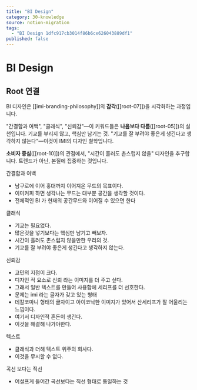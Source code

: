 ```yaml
---
title: "BI Design"
category: 30-knowledge
source: notion-migration
tags:
  - "BI Design 1dfc917cb3014f86b6ce626043889df1"
published: false
---
```


# BI Design

## Root 연결

BI 디자인은 [[imi-branding-philosophy]]의 **감각**([[root-07]])을 시각화하는 과정입니다.

"간결함과 여백", "클래식", "신뢰감"—이 키워드들은 **나음보다 다름**([[root-05]])의 실천입니다. 기교를 부리지 않고, 핵심만 남기는 것. "기교를 잘 부려야 좋은게 생긴다고 생각하지 않는다"—이것이 IMI의 디자인 철학입니다.

**소비자 중심**([[root-10]])의 관점에서, "시간이 흘러도 촌스럽지 않을" 디자인을 추구합니다. 트렌드가 아닌, 본질에 집중하는 것입니다.

간결함과 여백

* 남구로에 이어 홍대까지 이어져온 무드의 목표이다.
* 이미커피 하면 생각나는 무드는 대부분 공간을 생각할 것이다.
* 전체적인 BI 가 현재의 공간무드와 이어질 수 있으면 한다

클래식

* 기교는 필요없다.
* 많은것을 넣기보다는 핵심만 남기고 빼보자.
* 시간이 흘러도 촌스럽지 않을만한 우리의 것.
* 기교를 잘 부려야 좋은게 생긴다고 생각하지 않는다.

신뢰감

* 고민의 지점이 크다.
* 디자인 적 요소로 신뢰 라는 이미지를 더 주고 싶다.
* 그래서 일반 텍스트를 만들어 사용함에 세리프를 더 선호한다.
* 문제는 imi 라는 글자가 갖고 있는 형태
* 데칼코마니 형태의 글자이고 아이코닉한 이미지가 있어서 산세리프가 잘 어울리는 느낌이다.
* 여기서 디자인적 혼돈이 생긴다.
* 이것을 해결해 나가야한다.

텍스트

* 클래식과 더해 텍스트 위주의 회사다.
* 이것을 무시할 수 없다.

곡선 보다는 직선

* 어설프게 들어간 곡선보다는 직선 형태로 통일하는 것
